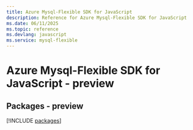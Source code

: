 ```yaml
---
title: Azure Mysql-Flexible SDK for JavaScript
description: Reference for Azure Mysql-Flexible SDK for JavaScript
ms.date: 06/11/2025
ms.topic: reference
ms.devlang: javascript
ms.service: mysql-flexible
---
```

# Azure Mysql-Flexible SDK for JavaScript - preview
## Packages - preview
[!INCLUDE [packages](mysql-flexible-index.md)]